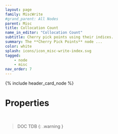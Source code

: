 ```yaml
---
layout: page
family: MiscWrite
#grand_parent: All Nodes
parent: Misc
title: Collocation Count
name_in_editor: "Collocation Count"
subtitle: Cherry pick points using their indices.
summary: The **Cherry Pick Points** node ...
color: white
splash: icons/icon_misc-write-index.svg
tagged: 
    - node
    - misc
nav_order: 7
---
```


{% include header_card_node %}

# Properties
<br>

> DOC TDB
{: .warning }